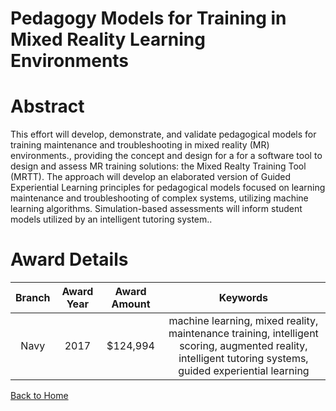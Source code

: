 
Pedagogy Models for Training in Mixed Reality Learning Environments
===================================================================

# Abstract


This effort will develop, demonstrate, and validate pedagogical models for training maintenance and troubleshooting in mixed reality (MR) environments., providing the concept and design for a for a software tool to design and assess MR training solutions: the Mixed Realty Training Tool (MRTT). The approach will develop an elaborated version of Guided Experiential Learning principles for pedagogical models focused on learning maintenance and troubleshooting of complex systems, utilizing machine learning algorithms. Simulation-based assessments will inform student models utilized by an intelligent tutoring system..  

# Award Details

|Branch|Award Year|Award Amount|Keywords|
| :---: | :---: | :---: | :---: |
|Navy|2017|$124,994|machine learning, mixed reality, maintenance training, intelligent scoring, augmented reality, intelligent tutoring systems, guided experiential learning|
  
  


[Back to Home](https://github.com/chrischow/dod_sbir_awards/DJ/#1946)